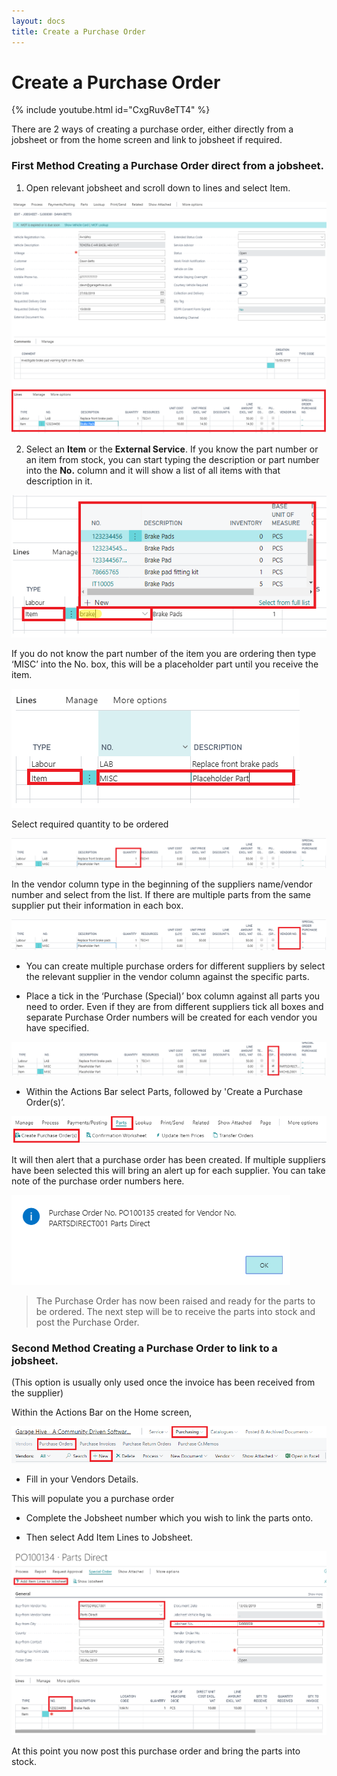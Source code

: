 ```yaml
---
layout: docs
title: Create a Purchase Order 
---
```


# Create a Purchase Order

{% include youtube.html id="CxgRuv8eTT4" %}

There are 2 ways of creating a purchase order, either directly from a jobsheet or from the home screen and link to jobsheet if required.   

### First Method Creating a Purchase Order direct from a jobsheet. 

1. Open relevant jobsheet and scroll down to lines and select Item.

![](media/garagehive-creating-a-purchase-order10.png)

2. Select an **Item** or the **External Service**. If you know the part number or an item from stock, you can start typing the description or part number into the **No.** column and it will show a list of all items with that description in it.

![](media/garagehive-creating-a-purchase-order11.png)

If you do not know the part number of the item you are ordering then type ‘MISC’ into the No. box, this will be a placeholder part until you receive the item.

![](media/garagehive-creating-a-purchase-order12.png)
   
Select required quantity to be ordered

![](media/garagehive-creating-a-purchase-order13.png)

In the vendor column type in the beginning of the suppliers name/vendor number and select from the list. If there are multiple parts from the same supplier put their information in each box.

![](media/garagehive-creating-a-purchase-order14.png)

* You can create multiple purchase orders for different suppliers by select the relevant supplier in the vendor column against the specific parts.

* Place a tick in the  ‘Purchase (Special)’ box column against all parts you need to order. Even if they are from different suppliers tick all boxes and separate Purchase Order numbers will be created for each vendor you have specified.

![](media/garagehive-creating-a-purchase-order15.png)

* Within the Actions Bar select Parts, followed by 'Create a Purchase Order(s)’.

![](media/garagehive-creating-a-purchase-order16.png)

It will then alert that a purchase order has been created. If multiple suppliers have been selected this will bring an alert up for each supplier. You can take note of the purchase order numbers here.

![](media/garagehive-creating-a-purchase-order17.png)

> The Purchase Order has now been raised and ready for the parts to be ordered. The next step will be to receive the parts into stock and post the Purchase Order.

### Second Method Creating a Purchase Order to link to a jobsheet. 
(This option is usually only used once the invoice has been received from the supplier)

Within the Actions Bar on the Home screen, 

![](media/garagehive-creating-a-purchase-order18.png)

*   Fill in your Vendors Details. 

This will populate you a purchase order 

*   Complete the Jobsheet number which you wish to link the parts onto. 

*   Then select Add Item Lines to Jobsheet. 

![](media/garagehive-creating-a-purchase-order19.png)

At this point you now post this purchase order and bring the parts into stock. 



















